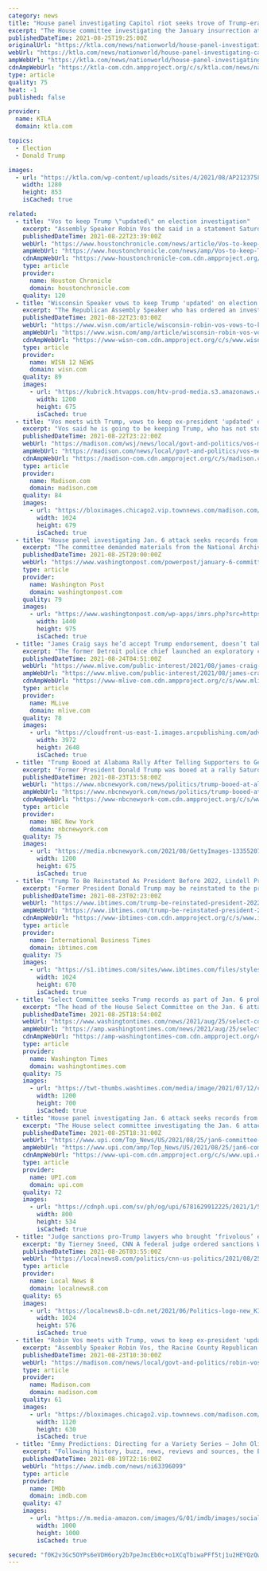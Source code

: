 ```yaml
---
category: news
title: "House panel investigating Capitol riot seeks trove of Trump-era records"
excerpt: "The House committee investigating the January insurrection at the U.S. Capitol is demanding a trove of records from federal intelligence and law enforcement agencies, showing the sweep of the"
publishedDateTime: 2021-08-25T19:25:00Z
originalUrl: "https://ktla.com/news/nationworld/house-panel-investigating-capitol-riot-seeks-trove-of-trump-era-records/"
webUrl: "https://ktla.com/news/nationworld/house-panel-investigating-capitol-riot-seeks-trove-of-trump-era-records/"
ampWebUrl: "https://ktla.com/news/nationworld/house-panel-investigating-capitol-riot-seeks-trove-of-trump-era-records/amp/"
cdnAmpWebUrl: "https://ktla-com.cdn.ampproject.org/c/s/ktla.com/news/nationworld/house-panel-investigating-capitol-riot-seeks-trove-of-trump-era-records/amp/"
type: article
quality: 75
heat: -1
published: false

provider:
  name: KTLA
  domain: ktla.com

topics:
  - Election
  - Donald Trump

images:
  - url: "https://ktla.com/wp-content/uploads/sites/4/2021/08/AP21237587812201.jpg?w=1280"
    width: 1280
    height: 853
    isCached: true

related:
  - title: "Vos to keep Trump \"updated\" on election investigation"
    excerpt: "Assembly Speaker Robin Vos the said in a statement Saturday he is going to be keeping Trump “updated on our investigation,” the Journal Times reported. In a statement, Vos said: “It was an honor to be invited to travel by private plane with President Trump and top staff to attend his rally in Alabama."
    publishedDateTime: 2021-08-22T23:39:00Z
    webUrl: "https://www.houstonchronicle.com/news/article/Vos-to-keep-Trump-updated-on-election-16404028.php"
    ampWebUrl: "https://www.houstonchronicle.com/news/amp/Vos-to-keep-Trump-updated-on-election-16404028.php"
    cdnAmpWebUrl: "https://www-houstonchronicle-com.cdn.ampproject.org/c/s/www.houstonchronicle.com/news/amp/Vos-to-keep-Trump-updated-on-election-16404028.php"
    type: article
    provider:
      name: Houston Chronicle
      domain: houstonchronicle.com
    quality: 120
  - title: "Wisconsin Speaker vows to keep Trump 'updated' on election investigation"
    excerpt: "The Republican Assembly Speaker who has ordered an investigation into the 2020 Wisconsin election in which President Joe Biden defeated Donald Trump said he spent the day with the former president."
    publishedDateTime: 2021-08-22T23:03:00Z
    webUrl: "https://www.wisn.com/article/wisconsin-robin-vos-vows-to-keep-trump-updated-on-election-investigation/37367599"
    ampWebUrl: "https://www.wisn.com/amp/article/wisconsin-robin-vos-vows-to-keep-trump-updated-on-election-investigation/37367599"
    cdnAmpWebUrl: "https://www-wisn-com.cdn.ampproject.org/c/s/www.wisn.com/amp/article/wisconsin-robin-vos-vows-to-keep-trump-updated-on-election-investigation/37367599"
    type: article
    provider:
      name: WISN 12 NEWS
      domain: wisn.com
    quality: 89
    images:
      - url: "https://kubrick.htvapps.com/htv-prod-media.s3.amazonaws.com/images/vos-1552410924.jpg?crop=1.00xw:1.00xh;0,0&resize=1200:*"
        width: 1200
        height: 675
        isCached: true
  - title: "Vos meets with Trump, vows to keep ex-president 'updated' on election investigation"
    excerpt: "Vos said he is going to be keeping Trump, who has not stopped claiming he won the 2020 election despite overwhelming evidence to the contrary, \"updated on our investigation.\"' In a statement, Vos said: \"It was an honor to be invited to travel by private plane with President Trump and top staff to attend his rally in Alabama."
    publishedDateTime: 2021-08-22T23:22:00Z
    webUrl: "https://madison.com/wsj/news/local/govt-and-politics/vos-meets-with-trump-vows-to-keep-ex-president-updated-on-election-investigation/article_c0b14769-08f6-55f5-855a-06d75ad42971.html"
    ampWebUrl: "https://madison.com/news/local/govt-and-politics/vos-meets-with-trump-vows-to-keep-ex-president-updated-on-election-investigation/article_c0b14769-08f6-55f5-855a-06d75ad42971.amp.html"
    cdnAmpWebUrl: "https://madison-com.cdn.ampproject.org/c/s/madison.com/news/local/govt-and-politics/vos-meets-with-trump-vows-to-keep-ex-president-updated-on-election-investigation/article_c0b14769-08f6-55f5-855a-06d75ad42971.amp.html"
    type: article
    provider:
      name: Madison.com
      domain: madison.com
    quality: 84
    images:
      - url: "https://bloximages.chicago2.vip.townnews.com/madison.com/content/tncms/assets/v3/editorial/a/40/a406b0dc-3c5e-55be-864e-057e2578c64e/6122ddfc6e97d.image.jpg?resize=1024%2C679"
        width: 1024
        height: 679
        isCached: true
  - title: "House panel investigating Jan. 6 attack seeks records from agencies on insurrection, Trump in first request for information"
    excerpt: "The committee demanded materials from the National Archives, four Cabinet departments, the FBI and other agencies."
    publishedDateTime: 2021-08-25T20:00:00Z
    webUrl: "https://www.washingtonpost.com/powerpost/january-6-committee-trump/2021/08/25/cd356794-059a-11ec-a654-900a78538242_story.html"
    type: article
    provider:
      name: Washington Post
      domain: washingtonpost.com
    quality: 79
    images:
      - url: "https://www.washingtonpost.com/wp-apps/imrs.php?src=https://arc-anglerfish-washpost-prod-washpost.s3.amazonaws.com/public/RN7MCKQFXQI6ZJSUSAFHQU4CII.jpg&w=1440"
        width: 1440
        height: 975
        isCached: true
  - title: "James Craig says he’d accept Trump endorsement, doesn’t take position on stolen election claims"
    excerpt: "The former Detroit police chief launched an exploratory campaign committee but has yet to formally start his bid for Michigan governor,"
    publishedDateTime: 2021-08-24T04:51:00Z
    webUrl: "https://www.mlive.com/public-interest/2021/08/james-craig-says-hed-accept-trump-endorsement-doesnt-take-position-on-stolen-election-claims.html"
    ampWebUrl: "https://www.mlive.com/public-interest/2021/08/james-craig-says-hed-accept-trump-endorsement-doesnt-take-position-on-stolen-election-claims.html?outputType=amp"
    cdnAmpWebUrl: "https://www-mlive-com.cdn.ampproject.org/c/s/www.mlive.com/public-interest/2021/08/james-craig-says-hed-accept-trump-endorsement-doesnt-take-position-on-stolen-election-claims.html?outputType=amp"
    type: article
    provider:
      name: MLive
      domain: mlive.com
    quality: 78
    images:
      - url: "https://cloudfront-us-east-1.images.arcpublishing.com/advancelocal/VSCN37RCRBA73B3ZAHRR3MR7U4.JPG"
        width: 3972
        height: 2648
        isCached: true
  - title: "Trump Booed at Alabama Rally After Telling Supporters to Get Vaccinated"
    excerpt: "Former President Donald Trump was booed at a rally Saturday in Alabama after he told supporters they should get vaccinated"
    publishedDateTime: 2021-08-23T13:58:00Z
    webUrl: "https://www.nbcnewyork.com/news/politics/trump-booed-at-alabama-rally-after-telling-supporters-to-get-vaccinated/3235914/"
    ampWebUrl: "https://www.nbcnewyork.com/news/politics/trump-booed-at-alabama-rally-after-telling-supporters-to-get-vaccinated/3235914/?amp"
    cdnAmpWebUrl: "https://www-nbcnewyork-com.cdn.ampproject.org/c/s/www.nbcnewyork.com/news/politics/trump-booed-at-alabama-rally-after-telling-supporters-to-get-vaccinated/3235914/?amp"
    type: article
    provider:
      name: NBC New York
      domain: nbcnewyork.com
    quality: 75
    images:
      - url: "https://media.nbcnewyork.com/2021/08/GettyImages-1335520712.jpg?quality=85&strip=all&resize=1200%2C675"
        width: 1200
        height: 675
        isCached: true
  - title: "Trump To Be Reinstated As President Before 2022, Lindell Predicts"
    excerpt: "Former President Donald Trump may be reinstated to the presidential seat before 2022, a close ally has predicted. During Trump’s rally in Cullman, Alabama, on Saturday, MyPillow CEO Mike Lindell predicted that Trump would be reinstated before the end of the year."
    publishedDateTime: 2021-08-23T02:23:00Z
    webUrl: "https://www.ibtimes.com/trump-be-reinstated-president-2022-lindell-predicts-3278800"
    ampWebUrl: "https://www.ibtimes.com/trump-be-reinstated-president-2022-lindell-predicts-3278800?amp=1"
    cdnAmpWebUrl: "https://www-ibtimes-com.cdn.ampproject.org/c/s/www.ibtimes.com/trump-be-reinstated-president-2022-lindell-predicts-3278800?amp=1"
    type: article
    provider:
      name: International Business Times
      domain: ibtimes.com
    quality: 75
    images:
      - url: "https://s1.ibtimes.com/sites/www.ibtimes.com/files/styles/full/public/2021/03/29/mike-lindell.jpg"
        width: 1024
        height: 670
        isCached: true
  - title: "Select Committee seeks Trump records as part of Jan. 6 probe"
    excerpt: "The head of the House Select Committee on the Jan. 6 attack on the U.S. Capitol issued a sweeping round of demands Wednesday seeking information from the executive branch and other agencies related to the attack and former President Donald Trump’s push to discredit the election results."
    publishedDateTime: 2021-08-25T18:54:00Z
    webUrl: "https://www.washingtontimes.com/news/2021/aug/25/select-committee-seeks-trump-records-part-jan-6-pr/"
    ampWebUrl: "https://amp.washingtontimes.com/news/2021/aug/25/select-committee-seeks-trump-records-part-jan-6-pr/"
    cdnAmpWebUrl: "https://amp-washingtontimes-com.cdn.ampproject.org/c/s/amp.washingtontimes.com/news/2021/aug/25/select-committee-seeks-trump-records-part-jan-6-pr/"
    type: article
    provider:
      name: Washington Times
      domain: washingtontimes.com
    quality: 75
    images:
      - url: "https://twt-thumbs.washtimes.com/media/image/2021/07/12/capitol_breach_investigation_22360_c0-229-5500-3437_s1200x700.jpg?cd6ebda61bdcbd7068faa31a6cc9adbce23a3edd"
        width: 1200
        height: 700
        isCached: true
  - title: "House panel investigating Jan. 6 attack seeks records from Trump White House"
    excerpt: "The House select committee investigating the Jan. 6 attack on the U.S. Capitol requested documents Wednesday from Trump administration officials and other federal agencies."
    publishedDateTime: 2021-08-25T18:31:00Z
    webUrl: "https://www.upi.com/Top_News/US/2021/08/25/jan6-committee-documents-trump/6781629912225/"
    ampWebUrl: "https://www.upi.com/amp/Top_News/US/2021/08/25/jan6-committee-documents-trump/6781629912225/"
    cdnAmpWebUrl: "https://www-upi-com.cdn.ampproject.org/c/s/www.upi.com/amp/Top_News/US/2021/08/25/jan6-committee-documents-trump/6781629912225/"
    type: article
    provider:
      name: UPI.com
      domain: upi.com
    quality: 72
    images:
      - url: "https://cdnph.upi.com/sv/ph/og/upi/6781629912225/2021/1/5984d1ea8cfbaef6c31dd8ba17df417d/v1.5/House-panel-investigating-Jan-6-attack-seeks-records-from-Trump-White-House.jpg"
        width: 800
        height: 534
        isCached: true
  - title: "Judge sanctions pro-Trump lawyers who brought ‘frivolous’ election fraud lawsuits"
    excerpt: "By Tierney Sneed, CNN A federal judge ordered sanctions Wednesday for Sidney Powell, Lin Wood and several other lawyers who worked on Trump-aligned lawsuits seeking to challenge the results of the 2020 election."
    publishedDateTime: 2021-08-26T03:55:00Z
    webUrl: "https://localnews8.com/politics/cnn-us-politics/2021/08/25/judge-sanctions-pro-trump-lawyers-who-brought-frivolous-election-fraud-lawsuits/"
    type: article
    provider:
      name: Local News 8
      domain: localnews8.com
    quality: 65
    images:
      - url: "https://localnews8.b-cdn.net/2021/06/Politics-logo-new_KIFIMIFI.jpg"
        width: 1024
        height: 576
        isCached: true
  - title: "Robin Vos meets with Trump, vows to keep ex-president 'updated' on election investigation"
    excerpt: "Assembly Speaker Robin Vos, the Racine County Republican who ordered the investigation into Wisconsin's 2020 election said he is going to be keeping the former president — who has not"
    publishedDateTime: 2021-08-23T10:30:00Z
    webUrl: "https://madison.com/news/local/govt-and-politics/robin-vos-meets-with-trump-vows-to-keep-ex-president-updated-on-election-investigation/article_55a5e748-aa3e-5c85-bbe6-e59bebcbed21.html"
    type: article
    provider:
      name: Madison.com
      domain: madison.com
    quality: 61
    images:
      - url: "https://bloximages.chicago2.vip.townnews.com/madison.com/content/tncms/assets/v3/editorial/5/5a/55a5e748-aa3e-5c85-bbe6-e59bebcbed21/61228f9939e4f.preview.jpg?crop=1904%2C1071%2C0%2C8&resize=1120%2C630&order=crop%2Cresize"
        width: 1120
        height: 630
        isCached: true
  - title: "Emmy Predictions: Directing for a Variety Series – John Oliver’s Take on Donald Trump and the Election Lead the Pack"
    excerpt: "Following history, buzz, news, reviews and sources, the Emmy predictions are updated regularly with the current year's list of contenders in all categories. Variety's Awards Circuit Prediction schedule consists of four phases,"
    publishedDateTime: 2021-08-19T22:16:00Z
    webUrl: "https://www.imdb.com/news/ni63396099"
    type: article
    provider:
      name: IMDb
      domain: imdb.com
    quality: 47
    images:
      - url: "https://m.media-amazon.com/images/G/01/imdb/images/social/imdb_logo._CB410901634_.png"
        width: 1000
        height: 1000
        isCached: true

secured: "f0K2v3Gc5OYPs6eVDH6ory2b7peJmcEb0c+o1XCqTbiwaPFf5tj1u2HEYQzQwcef7/9xTjnHBEVCclKypV1ERs8mZQcAeAbgRO6gbPuEQ9UrRg41hGO2mP5t4ZgEYJIkNkm+xdZp6KD6yvBrzuX9i+/HmmlkW0lr+miDMU2uFDqr7JMtEm/ijNI2Go8bg/+lm6s3JkjGs5DPEfAihY5FO41JvQ+E1zFbKQ9PTC4riwWI8wXWJrNLTSfC4cgMIuOn5Ue94CWYLE08gdaXZF0J1K6dd1tU/hLgIpKvpKGfGv9cT7k2vHdxCzaT373+v9O6Nz/IBz/hGv+zkTaXyF8GgEsGb+fKJy2/nrBy6+yT2aQ=;/gEkrXe58aqTBgV7X9stoA=="
---
```


